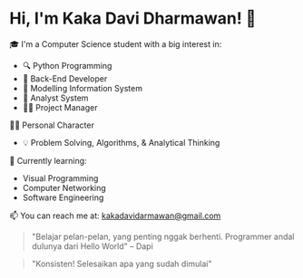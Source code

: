 # Hi, I'm Kaka Davi Dharmawan! 👋

🎓 I'm a Computer Science student with a big interest in:
- 🔍 Python Programming
- 🤖 Back-End Developer
- 🧩 Modelling Information System
- 🧠 Analyst System
- 👷‍♂️ Project Manager

🧑‍🔬 Personal Character
- 💡 Problem Solving, Algorithms, & Analytical Thinking

🚀 Currently learning:
- Visual Programming
- Computer Networking
- Software Engineering

📫 You can reach me at: [kakadavidarmawan@gmail.com](mailto:kakadavidarmawan@gmail.com)

> "Belajar pelan-pelan, yang penting nggak berhenti. Programmer andal dulunya dari Hello World" – Dapi

> "Konsisten! Selesaikan apa yang sudah dimulai"
